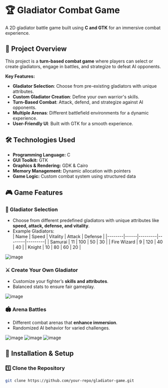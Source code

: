 # 🏆 Gladiator Combat Game  
A 2D gladiator battle game built using **C and GTK** for an immersive combat experience.  

## 📌 Project Overview  
This project is a **turn-based combat game** where players can select or create gladiators, engage in battles, and strategize to defeat AI opponents.  

**Key Features:**  
- **Gladiator Selection**: Choose from pre-existing gladiators with unique attributes.  
- **Custom Gladiator Creation**: Define your own warrior's skills.  
- **Turn-Based Combat**: Attack, defend, and strategize against AI opponents.  
- **Multiple Arenas**: Different battlefield environments for a dynamic experience.  
- **User-Friendly UI**: Built with GTK for a smooth experience.  

## 🛠️ Technologies Used  
- **Programming Language:** C  
- **GUI Toolkit:** GTK  
- **Graphics & Rendering:** GDK & Cairo  
- **Memory Management:** Dynamic allocation with pointers  
- **Game Logic:** Custom combat system using structured data  

## 🎮 Game Features  

### 🏹 Gladiator Selection  
- Choose from different predefined gladiators with unique attributes like **speed, attack, defense, and vitality**.  
- Example Gladiators:  
  | Name  | Speed | Vitality | Attack | Defense |
  |--------|------|---------|--------|---------|
  | Samurai | 11   | 100     | 50     | 30      |
  | Fire Wizard | 9  | 120     | 40     | 40      |
  | Knight | 10   | 80      | 60     | 20      |

![image](https://github.com/user-attachments/assets/c40eb818-4e1c-4a3e-a6be-112f2908c16a)

### ⚔️ Create Your Own Gladiator  
- Customize your fighter’s **skills and attributes**.  
- Balanced stats to ensure fair gameplay.  

![image](https://github.com/user-attachments/assets/879798e4-1258-4af2-b067-90d44ba52eef)

### 🏟️ Arena Battles  
- Different combat arenas that **enhance immersion**.  
- Randomized AI behavior for varied challenges.  

![image](https://github.com/user-attachments/assets/aaeccf7b-d3bf-4300-9bf9-9ca329b34615)
![image](https://github.com/user-attachments/assets/224c9de8-d48f-4e08-be40-202e2686d1a8)
![image](https://github.com/user-attachments/assets/c3391397-18e5-4d4e-ba1c-f409334f4c95)

## 🔧 Installation & Setup  

### **1️⃣ Clone the Repository**  
```bash
git clone https://github.com/your-repo/gladiator-game.git
```

